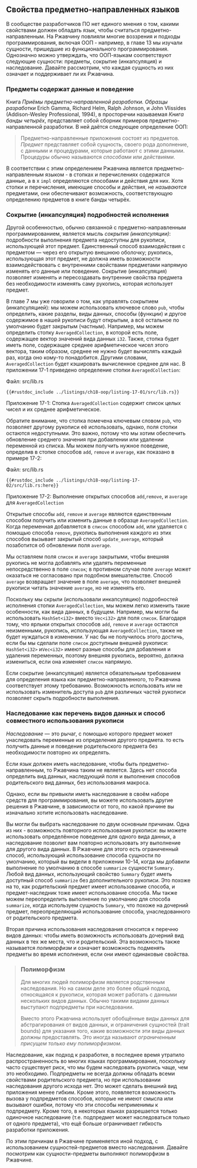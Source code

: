 ## Свойства предметно-направленных языков

В сообществе разработчиков ПО нет единого мнения о том, какими свойствами должен обладать язык, чтобы считаться предметно-направленным. На Ржавчину повлияли многие воззрения и подходы программирования, включая ООП - например, в главе 13 мы изучали сущности, пришедшие из функционального программирования. Однозначно можно утверждать, что ООП-языкам соответствуют следующие сущности: предметы, сокрытие (инкапсуляция) и наследование. Давайте рассмотрим, что каждая сущность из них означает и поддерживает ли их Ржавчина.

### Предметы содержат данные и поведение

Книга *Приёмы предметно-направленной разработки. Образцы разработки* Erich Gamma, Richard Helm, Ralph Johnson, и John Vlissides (Addison-Wesley Professional, 1994), в просторечии называемая *Книга банды четырёх*, представляет собой сборник примеров предметно-направленной разработки. В ней даётся следующее определение ООП:

> Предметно-направленные приложения состоят из предметов. *Предмет* представляет собой сущность, своего рода дополнение, с данными и процедурами, которые работают с этими данными. Процедуры обычно называются *способами* или *действиями*.

В соответствии с этим определением Ржавчина является предметно-направленным языком - в стопках и перечислениях содержатся данные, а в х `impl` определяются способами и действия для них. Хотя стопки и перечисления, имеющие способы и действия, не *называются* предметами, они обеспечивают  возможность, соответствующую определению предметов в книге банды четырёх.

### Сокрытие (инкапсуляция) подробностей исполнения

Другой особенностью, обычно связанной с предметно-направленным программированием, является мысль *сокрытия (инкапсуляции)*: подробности выполнения предмета недоступны для рукописи, использующей этот предмет. Единственный способ взаимодействия с предметом — через его открытую внешнюю оболочку; рукопись, использующая этот предмет, не должна иметь возможности взаимодействовать с внутренними свойствами предметами напрямую изменять его данные или поведение. Сокрытие (инкапсуляция) позволяет изменять и пересоздавать внутренние свойства предмета без необходимости изменять саму рукопись, которая использует предмет.

В главе 7 мы уже говорили о том, как управлять сокрытием (инкапсуляцией): мы можем использовать ключевое слово `pub`, чтобы определить, какие разделы, виды данных, способы (функции) и другое содержимое в нашей рукописи будут открытым, а всё остальное по умолчанию будет закрытым (частным). Например, мы можем определить стопку `AveragedCollection`, в которой есть поле, содержащее вектор значений вида данных `i32`. Также, стопка будет иметь поле, содержащее среднее арифметическое чисел этого вектора, таким образом, среднее не нужно будет вычислять каждый раз, когда оно кому-то понадобится. Другими словами, `AveragedCollection` будет кэшировать вычисленное среднее для нас. В приложении 17-1 приведено определение стопки `AveragedCollection`:

<span class="filename">Файл: src/lib.rs</span>

```rust,noplayground
{{#rustdoc_include ../listings/ch18-oop/listing-17-01/src/lib.rs}}
```

<span class="caption">Приложение 17-1: Стопка <code>AveragedCollection</code> содержит список целых чисел и их среднее арифметическое.</span>

Обратите внимание, что стопка помечена ключевым словом `pub`, что позволяет другому рукописи её использовать, однако, поля стопки остаются недоступными. Это важно, потому что мы хотим обеспечить обновление среднего значения при добавлении или удалении переменной из списка. Мы можем получить нужное поведение, определив в стопке способов `add`, `remove` и `average`, как показано в примере 17-2:

<span class="filename">Файл: src/lib.rs</span>

```rust,noplayground
{{#rustdoc_include ../listings/ch18-oop/listing-17-02/src/lib.rs:here}}
```

<span class="caption">Приложение 17-2: Выполнение открытых способов <code>add</code>,<code>remove</code>, и <code>average</code> для <code>AveragedCollection</code></span>

Открытые способы `add`, `remove` и `average` являются единственным способом получить или изменить данные в образце `AveragedCollection`. Когда переменная добавляется в `список` способом `add`, или удаляется с помощью способа `remove`, рукопись выполнения каждого из этих способов вызывает закрытый способ `update_average`, который позаботится об обновлении поля `average`.

Мы оставляем поля `список` и `average` закрытыми, чтобы внешняя рукопись не могла добавлять или удалять переменные непосредственно в поле `список`; в противном случае поле `average` может оказаться не согласовано при подобном вмешательстве. Способ `average` возвращает значение в поле `average`, что позволяет внешней рукописи читать значение `average`, но не изменять его.

Поскольку мы скрыли (использовали инкапсуляцию) подробностей исполнения стопки `AveragedCollection`, мы можем легко изменить такие особенности, как вида данных, в будущем. Например, мы могли бы использовать `HashSet<i32>` вместо `Vec<i32>` для поля `список`. Благодаря тому, что ярлыки открытых способов `add`, `remove` и `average` остаются неизменными, рукопись, использующая `AveragedCollection`, также не будет нуждаться в изменении. У нас бы не получилось этого достичь, если бы мы сделали поле `список` доступным внешней рукописи: `HashSet<i32>` и`Vec<i32>` имеют разные способы для добавления и удаления переменных, поэтому внешняя рукопись, вероятно, должна измениться, если она изменяет `список` напрямую.

Если сокрытие (инкапсуляция) является обязательным требованием для определения языка как предметно-направленного, то Ржавчина соответствует этому требованию. Возможность использовать или не использовать изменитель доступа `pub` для различных частей рукописи позволяет скрыть подробности выполнения.

### Наследование как перечень видов данных и способ совместного использования рукописи

*Наследование* — это рычаг, с помощью которого предмет может унаследовать переменные из определения другого предмета. то есть получить данные и поведение родительского предмета без необходимости повторно их определять.

Если язык должен иметь наследование, чтобы быть предметно-направленным, то Ржавчина таким не является. Здесь нет способа определить вид данных, наследующий поля и выполнения способов родительского вид данных, без использования макроса.

Однако, если вы привыкли иметь наследование в своём наборе средств для программирования, вы можете использовать другие решения в Ржавчине, в зависимости от того, по какой причине вы изначально хотите использовать наследование.

Вы могли бы выбрать наследование по двум основным причинам. Одна из них - возможность повторного использования рукописи: вы можете использовать определённое поведение для одного вида данных, а наследование позволит вам повторно использовать эту выполнение для другого вида данных. В Ржавчине для этого есть ограниченный способ, использующий использование способа сущности по умолчанию, который вы видели в приложении 10-14, когда мы добавили выполнение по умолчанию в способе `summarize` сущности `Summary`. Любой вид данных, использующий свойство `Summary` будет иметь доступный способ `summarize` без дополнительного рукописи. Это похоже на то, как родительский предмет имеет использование способа, и предмет-наследник тоже имеет использование способа. Мы также можем переопределить выполнение по умолчанию для способа `summarize`, когда используем сущность `Summary`, что похоже на дочерний предмет, переопределяющий использование способа, унаследованного от родительского предмета.

Вторая причина использования наследования относится к перечню видов данных: чтобы иметь возможность использовать дочерний вид данных в тех же места, что и родительский. Эта возможность также называется *полиморфизм* и означает возможность подменять предметы во время исполнения, если они имеют одинаковые свойства.

> ### Полиморфизм
>
> Для многих людей полиморфизм является родственным наследования. Но на самом деле это более общий подход, относящаяся к рукописи, которая может работать с данными нескольких видов данных. Обычно такими видами данных выступают подпредметы при наследовании.
>
> Вместо этого Ржавчина использует обобщённые виды данных для абстрагирования от видов данных, и ограничения сущностей (trait bounds) для указания того, какие возможности эти виды данных должны предоставлять. Это иногда называют *ограниченным присущем только ему полиморфизмом*.

Наследование, как подход к разработке, в последнее время утратило распространенность во многих языках программирования, поскольку часто существует риск, что мы будем наследовать рукопись чаще, чем это необходимо. Подпредметы не всегда должны обладать всеми свойствами родительского предмета, но при использовании наследования другого исхода нет. Это может сделать внешний вид приложения менее гибким. Кроме этого, появляется возможность вызова у подпредметов способов, которые не имеют смысла или вызывают ошибки, потому что эти способы неприменимы к подпредмету. Кроме того, в некоторых языках разрешается только одиночное наследование (т.е. подпредмет может наследоваться только от одного предмета), что ещё больше ограничивает гибкость разработки приложения.

По этим причинам в Ржавчине применяется иной подход, с использованием сущностей-предметов вместо наследования. Давайте посмотрим как сущности-предметы выполняют полиморфизм в Ржавчине.
